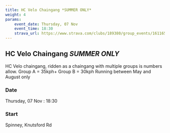 ```yaml
---
title: HC Velo Chaingang *SUMMER ONLY*
weight: 4
params:
    event_date: Thursday, 07 Nov
    event_time: 18:30
    strava_url: https://www.strava.com/clubs/189380/group_events/1611651
---
```


## HC Velo Chaingang *SUMMER ONLY* 

HC Velo chaingang, ridden as a chaingang with multiple groups is numbers allow.
Group A = 35kph&#43;
Group B = 30kph
Running between May and August only

### Date

Thursday, 07 Nov : 18:30

### Start

Spinney, Knutsford Rd


